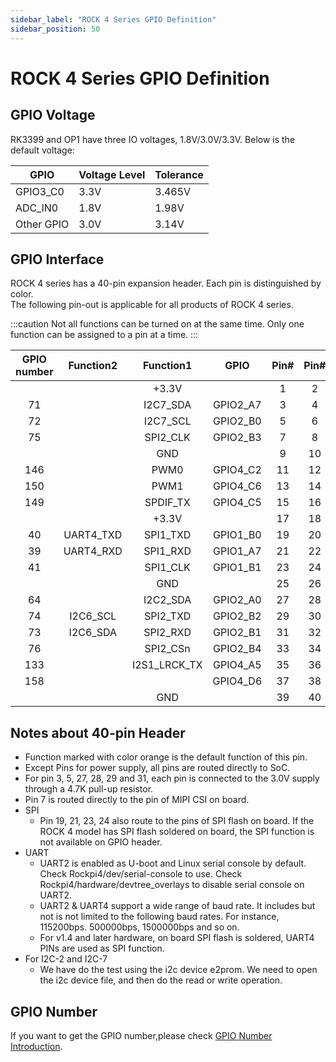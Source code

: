 ```yaml
---
sidebar_label: "ROCK 4 Series GPIO Definition"
sidebar_position: 50
---
```


# ROCK 4 Series GPIO Definition

## GPIO Voltage

RK3399 and OP1 have three IO voltages, 1.8V/3.0V/3.3V. Below is the default voltage:

| GPIO       | Voltage Level | Tolerance |
| ---------- | ------------- | --------- |
| GPIO3_C0   | 3.3V          | 3.465V    |
| ADC_IN0    | 1.8V          | 1.98V     |
| Other GPIO | 3.0V          | 3.14V     |

## GPIO Interface

ROCK 4 series has a 40-pin expansion header. Each pin is distinguished by color.  
The following pin-out is applicable for all products of ROCK 4 series.

<div className='gpio_style'>

:::caution
Not all functions can be turned on at the same time. Only one function can be assigned to a pin at a time.
:::

| GPIO number | Function2 |               Function1                |   GPIO   |               Pin#               |              Pin#               |   GPIO   |                Function1                | Function2  | GPIO number |
| :---------: | :-------: | :------------------------------------: | :------: | :------------------------------: | :-----------------------------: | :------: | :-------------------------------------: | :--------: | :---------: |
|             |           |                 +3.3V                  |          | <div className='yellow'>1</div>  |  <div className='red'>2</div>   |          |                  +5.0V                  |            |             |
|     71      |           |                I2C7_SDA                | GPIO2_A7 |  <div className='green'>3</div>  |  <div className='red'>4</div>   |          |                  +5.0V                  |            |             |
|     72      |           |                I2C7_SCL                | GPIO2_B0 |  <div className='green'>5</div>  | <div className='black'>6</div>  |          |                   GND                   |            |             |
|     75      |           |                SPI2_CLK                | GPIO2_B3 |  <div className='green'>7</div>  | <div className='green'>8</div>  | GPIO4_C4 | <div className='orange'>UART2_TXD</div> |            |     148     |
|             |           |                  GND                   |          |  <div className='black'>9</div>  | <div className='green'>10</div> | GPIO4_C3 | <div className='orange'>UART2_RXD</div> |            |     147     |
|     146     |           |                  PWM0                  | GPIO4_C2 | <div className='green'>11</div>  | <div className='green'>12</div> | GPIO4_A3 |                I2S1_SCLK                |            |     131     |
|     150     |           |                  PWM1                  | GPIO4_C6 | <div className='green'>13</div>  | <div className='black'>14</div> |          |                   GND                   |            |             |
|     149     |           |                SPDIF_TX                | GPIO4_C5 | <div className='green'>15</div>  | <div className='green'>16</div> | GPIO4_D2 |                                         |            |     154     |
|             |           |                 +3.3V                  |          | <div className='yellow'>17</div> | <div className='green'>18</div> | GPIO4_D4 |                                         |            |     156     |
|     40      | UART4_TXD | <div className='orange'>SPI1_TXD</div> | GPIO1_B0 | <div className='green'>19</div>  | <div className='black'>20</div> |          |                   GND                   |            |             |
|     39      | UART4_RXD | <div className='orange'>SPI1_RXD</div> | GPIO1_A7 | <div className='green'>21</div>  | <div className='green'>22</div> | GPIO4_D5 |                                         |            |     157     |
|     41      |           | <div className='orange'>SPI1_CLK</div> | GPIO1_B1 | <div className='green'>23</div>  | <div className='green'>24</div> | GPIO1_B2 | <div className='orange'>SPI1_CSn</div>  |            |     42      |
|             |           |                  GND                   |          | <div className='black'>25</div>  | <div className='green'>26</div> |          |                 ADC_IN0                 |            |             |
|     64      |           |                I2C2_SDA                | GPIO2_A0 |  <div className='blue'>27</div>  | <div className='blue'>28</div>  | GPIO2_A1 |                I2C2_CLK                 |            |     65      |
|     74      | I2C6_SCL  |                SPI2_TXD                | GPIO2_B2 | <div className='green'>29</div>  | <div className='black'>30</div> |          |                   GND                   |            |             |
|     73      | I2C6_SDA  |                SPI2_RXD                | GPIO2_B1 | <div className='green'>31</div>  | <div className='green'>32</div> | GPIO3_C0 |                SPDIF_TX                 | UART3_CTSn |     112     |
|     76      |           |                SPI2_CSn                | GPIO2_B4 | <div className='green'>33</div>  | <div className='black'>34</div> |          |                   GND                   |            |             |
|     133     |           |              I2S1_LRCK_TX              | GPIO4_A5 | <div className='green'>35</div>  | <div className='green'>36</div> | GPIO4_A4 |              I2S1_LRCK_RX               |            |     132     |
|     158     |           |                                        | GPIO4_D6 | <div className='green'>37</div>  | <div className='green'>38</div> | GPIO4_A6 |                I2S1_SDI                 |            |     134     |
|             |           |                  GND                   |          | <div className='black'>39</div>  | <div className='green'>40</div> | GPIO4_A7 |                I2S1_SDO                 |            |     135     |

</div>

## Notes about 40-pin Header

- Function marked with color orange is the default function of this pin.
- Except Pins for power supply, all pins are routed directly to SoC.
- For pin 3, 5, 27, 28, 29 and 31, each pin is connected to the 3.0V supply through a 4.7K pull-up resistor.
- Pin 7 is routed directly to the pin of MIPI CSI on board.
- SPI
  - Pin 19, 21, 23, 24 also route to the pins of SPI flash on board. If the ROCK 4 model has SPI flash soldered on board, the SPI function is not available on GPIO header.
- UART
  - UART2 is enabled as U-boot and Linux serial console by default. Check Rockpi4/dev/serial-console to use. Check Rockpi4/hardware/devtree_overlays to disable serial console on UART2.
  - UART2 & UART4 support a wide range of baud rate. It includes but not is not limited to the following baud rates. For instance, 115200bps. 500000bps, 1500000bps and so on.
  - For v1.4 and later hardware, on board SPI flash is soldered, UART4 PINs are used as SPI function.
- For I2C-2 and I2C-7
  - We have do the test using the i2c device e2prom. We need to open the i2c device file, and then do the read or write operation.

## GPIO Number

If you want to get the GPIO number,please check [GPIO Number Introduction](/general-tutorial/gpio-num).
